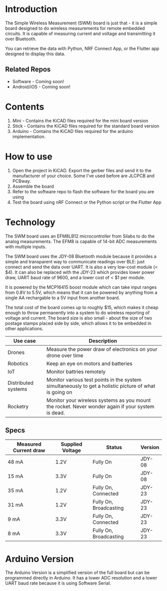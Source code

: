 # Introduction
The Simple Wireless Measurement (SWM) board is just that - it is a simple board designed to do wireless measurements for remote embedded circuits. It is capable of measuring current and voltage and transmitting it over Bluetooth.

You can retrieve the data with Python, NRF Connect App, or the Flutter app designed to display this data.

## Related Repos
* Software - Coming soon!
* Android/iOS - Coming soon!

# Contents
1. Mini - Contains the KiCAD files required for the mini board version
2. Stick - Contains the KiCAD files required for the standard board version
3. Arduino - Contains the KiCAD files required for the arduino implementation.

# How to use
1. Open the project in KiCAD. Export the gerber files and send it to the manufacturer of your choice. Some I've used before are JLCPCB and PCBway.
2. Assemble the board
3. Refer to the software repo to flash the software for the board you are using
4. Test the board using nRF Connect or the Python script or the Flutter App 

# Technology

The SWM board uses an EFM8LB12 microcontroller from Silabs to do the analog measurements. The EFM8 is capable of 14-bit ADC measurements with multiple inputs.

The SWM board uses the JDY-08 Bluetooth module because it provides a simple and transparent way to communicate readings over BLE: just connect and send the data over UART. It is also a very low-cost module (< $4). It can also be replaced with the JDY-23 which provides lower power draw, UART baud rate of 9600, and a lower cost of < $1 per module.

It is powered by the MCP16415 boost module which can take input ranges from 0.8V to 5.5V, which means that it can be powered by anything from a single AA rechargable to a 5V input from another board.

The total cost of the board comes up to roughly $15, which makes it cheap enough to throw permanently into a system to do wireless reporting of voltage and current. The board size is also small - about the size of two postage stamps placed side by side, which allows it to be embedded in other applications.

| Use case            | Description                                                                                            |
| ------------------- | ------------------------------------------------------------------------------------------------------ |
| Drones              | Measure the power draw of electronics on your drone over time                                          |
| Robotics            | Keep an eye on motors and batteries                                                                    |
| IoT                 | Monitor battries remotely                                                                              |
| Distributed systems | Monitor various test points in the system simultaneously to get a holistic picture of what is going on |
| Rocketry            | Monitor your wireless systems as you mount the rocket. Never wonder again if your system is dead.      |

## Specs

| Measured Current draw | Supplied Voltage | Status        | Version |
| --------------------- | ---------------- | --------      | ------- |
| 48 mA                 | 1.2V    | Fully On               | JDY-08  |
| 15 mA                 | 3.3V    | Fully On               | JDY-08  |
| 35 mA                 | 1.2V    | Fully On, Connected    | JDY-23  |
| 31 mA                 | 1.2V    | Fully On, Broadcasting | JDY-23  |
| 9 mA                  | 3.3V    | Fully On, Connected    | JDY-23  |
| 8 mA                  | 3.3V    | Fully On, Broadcasting | JDY-23  |


# Arduino Version

The Arduino Version is a simplified version of the full board but can be programmed directly in Arduino. It has a lower ADC resolution and a lower UART baud rate because it is using Software Serial.

